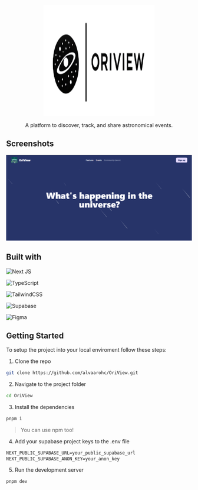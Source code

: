 <div align="center">
<img style="background: #FFF;" width="300px" height="300px" src="public/icons/white-bg-icon-horizontal.png" alt="oriview logo" /> 
<p>
  A platform to discover, track, and share astronomical events.
 </p>
</div>

## Screenshots
![Landing page screenshot](public/landing.png)

## Built with
![Next JS](https://img.shields.io/badge/Next-black?style=for-the-badge&logo=next.js&logoColor=white)

![TypeScript](https://img.shields.io/badge/typescript-%23007ACC.svg?style=for-the-badge&logo=typescript&logoColor=white)

![TailwindCSS](https://img.shields.io/badge/tailwindcss-%2338B2AC.svg?style=for-the-badge&logo=tailwind-css&logoColor=white)

![Supabase](https://img.shields.io/badge/Supabase-3ECF8E?style=for-the-badge&logo=supabase&logoColor=white)

![Figma](https://img.shields.io/badge/figma-%23F24E1E.svg?style=for-the-badge&logo=figma&logoColor=white)



## Getting Started
To setup the project into your local enviroment follow these steps:
1. Clone the repo
```bash
git clone https://github.com/alvaarohc/OriView.git
```
2. Navigate to the project folder
```bash
cd OriView
```
3. Install the dependencies
```bash
pnpm i
```
> You can use npm too!
4. Add your supabase project keys to the .env file
```env
NEXT_PUBLIC_SUPABASE_URL=your_public_supabase_url
NEXT_PUBLIC_SUPABASE_ANON_KEY=your_anon_key
```
5. Run the development server
```bash
pnpm dev
```
